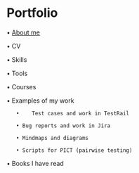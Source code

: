 # Portfolio
• [About me](url)

• CV

• Skills

• Tools

• Courses

• Examples of my work

       •    Test cases and work in TestRail
 
       • Bug reports and work in Jira
 
       • Mindmaps and diagrams
 
       • Scripts for PICT (pairwise testing)
 

• Books I have read
